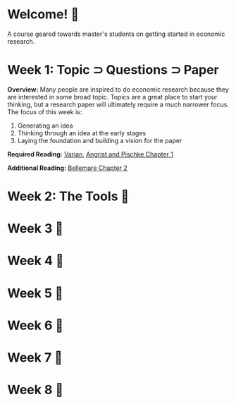 # Welcome! &#x1f44b;
A course geared towards master's students on getting started in economic research.

# Week 1: Topic $\supset$ Questions $\supset$ Paper
**Overview:** Many people are inspired to do economic research because they are interested in some broad topic. Topics are a great place to start your thinking, but a research paper will ultimately require a much
narrower focus. The focus of this week is:
1. Generating an idea
2. Thinking through an idea at the early stages
3. Laying the foundation and building a vision for the paper

**Required Reading:** [Varian](/lit/VarianHowTo.pdf), [Angrist and Pischke Chapter 1](../lit/AngrisPischkeC01.pdf)

**Additional Reading:** [Bellemare Chapter 2](../BellemareC02.pdf)

# Week 2: The Tools &#x1F527;

# Week 3 &#x1f4c5;

# Week 4 &#x1f4c5;

# Week 5 &#x1f4c5;

# Week 6 &#x1f4c5;

# Week 7 &#x1f4c5;

# Week 8 &#x1f4c5;